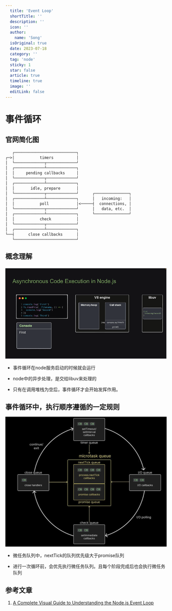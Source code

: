 ```yaml
---
  title: 'Event Loop'
  shortTitle: ''
  description: ''
  icon: ''
  author:
    name: 'Song'
  isOriginal: true
  date: 2023-07-18
  category: ''
  tag: 'node'
  sticky: 1
  star: false
  article: true
  timeline: true
  image: ''
  editLink: false
---
```


  # 事件循环

## 官网简化图

```
   ┌───────────────────────────┐
┌─>│           timers          │
│  └─────────────┬─────────────┘
│  ┌─────────────┴─────────────┐
│  │     pending callbacks     │
│  └─────────────┬─────────────┘
│  ┌─────────────┴─────────────┐
│  │       idle, prepare       │
│  └─────────────┬─────────────┘      ┌───────────────┐
│  ┌─────────────┴─────────────┐      │   incoming:   │
│  │           poll            │<─────┤  connections, │
│  └─────────────┬─────────────┘      │   data, etc.  │
│  ┌─────────────┴─────────────┐      └───────────────┘
│  │           check           │
│  └─────────────┬─────────────┘
│  ┌─────────────┴─────────────┐
└──┤      close callbacks      │
   └───────────────────────────┘

```

## 概念理解

![Alt text](image.png)

- 事件循环在node服务启动的时候就会运行

- node中的异步处理，是交给libuv来处理的

- 只有在调用堆栈为空后，事件循环才会开始发挥作用。



## 事件循环中，执行顺序遵循的一定规则

![Alt text](image-1.png)

- 微任务队列中，nextTick的队列优先级大于promise队列

- 进行一次循环前，会优先执行微任务队列。且每个阶段完成后也会执行微任务队列

## 参考文章

1. [A Complete Visual Guide to Understanding the Node.js Event Loop](https://www.builder.io/blog/visual-guide-to-nodejs-event-loop)

